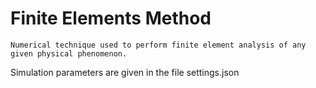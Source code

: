 # Finite Elements Method

```
Numerical technique used to perform finite element analysis of any given physical phenomenon.
```
Simulation parameters are given in the file settings.json
